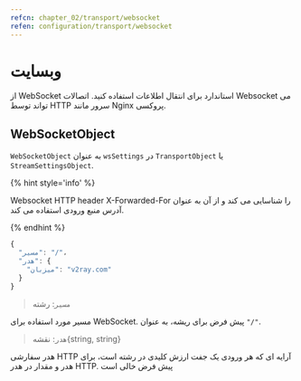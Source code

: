 ```yaml
---
refcn: chapter_02/transport/websocket
refen: configuration/transport/websocket
---
```


# وبسایت

از WebSocket استاندارد برای انتقال اطلاعات استفاده کنید. اتصالات Websocket می تواند توسط HTTP سرور مانند Nginx پروکسی.

## WebSocketObject

`WebSocketObject` به عنوان `wsSettings` در `TransportObject` یا `StreamSettingsObject`.

{% hint style='info' %}

Websocket HTTP header X-Forwarded-For را شناسایی می کند و از آن به عنوان آدرس منبع ورودی استفاده می کند.

{% endhint %}

```javascript
{
  "مسیر": "/"،
  "هدر": {
    "میزبان": "v2ray.com"
  }
}
```

> `مسیر`: رشته

مسیر مورد استفاده برای WebSocket. پیش فرض برای ریشه، به عنوان `"/"`.

> `هدر`: نقشه{string, string}

هدر سفارشی HTTP آرایه ای که هر ورودی یک جفت ارزش کلیدی در رشته است، برای هدر و مقدار در هدر HTTP. پیش فرض خالی است